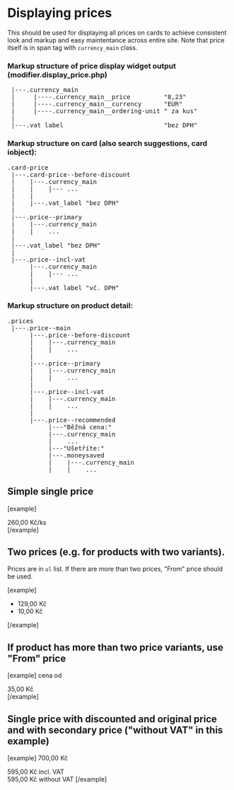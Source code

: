 Displaying prices
=================

This should be used for displaying all prices on cards to achieve consistent look and markup and easy maintentance across entire site. Note that price itself is in span tag with <code>currency_main</code> class.

### Markup structure of price display widget output (modifier.display_price.php)
<pre>
 |---.currency_main
 |     |----.currency_main__price         "8,23"
 |     |----.currency_main__currency      "EUR"
 |     |----.currency_main__ordering-unit " za kus"
 |
 |---.vat_label                           "bez DPH"
</pre>

### Markup structure on card (also search suggestions, card iobject):
<pre>
.card-price
 |---.card-price--before-discount
 |    |---.currency_main
 |    |    |--- ...
 |    |
 |    |---.vat_label "bez DPH"
 |
 |---.price--primary
 |    |---.currency_main
 |    |    ...
 |
 |---.vat_label "bez DPH"
 |
 |---.price--incl-vat
      |---.currency_main
      |    |--- ...
      |
      |---.vat_label "vč. DPH"
</pre>

### Markup structure on product detail:

<pre>
.prices 
 |---.price--main
      |---.price--before-discount
      |    |---.currency_main
      |    |    ...
      |
      |---.price--primary
      |    |---.currency_main
      |    |    ...
      |
      |---.price--incl-vat
      |    |---.currency_main
      |    |    ...
      |
      |---.price--recommended
           |---"Běžná cena:"
           |---.currency_main
           |    ...
           |---"Ušetříte:"
           |---.moneysaved
           |    |---.currency_main
           |    |    ...
</pre>  

## Simple single price

[example]
<div class="card-price">
	<div class="price--primary">
		<span class="currency_main">
			<span class="currency_main__price">260,00</span>&nbsp;<span class="currency_main__currency">Kč</span><span class="currency_main__ordering-unit">/ks</span>
		</span>
	</div>
</div>
[/example]		

## Two prices (e.g. for products with two variants). 

Prices are in <code>ul</code> list. If there are more than two prices, "From" price should be used.
		
[example]
<span class="card-price">
	<ul class="list-unstyled">
		<li>
			<div class="price--primary">
				<span class="currency_main"><span class="currency_main__price">129,00</span>&nbsp;<span class="currency_main__currency">Kč</span></span>
			</div>
		</li>
		<li>
			<div class="price--primary">
				<span class="currency_main"><span class="currency_main__price">10,00</span>&nbsp;<span class="currency_main__currency">Kč</span></span>
			</div>
		</li>
	</ul>
</span>
[/example]

## If product has more than two price variants, use "From" price
[example]
<span class="card-price">
	cena od 
	<div class="price--primary">
		<span class="currency_main"><span class="currency_main__price">35,00</span>&nbsp;<span class="currency_main__currency">Kč</span></span>
	</div>
</span>
[/example]

## Single price with discounted and original price and with secondary price ("without VAT" in this example)

[example]
<span class="card-price">
	<span class="price--before-discount">
		<span class="currency_main"><span class="currency_main__price">700,00</span>&nbsp;<span class="currency_main__currency">Kč</span></span>
	</span>
	<div class="price--primary">
		<span class="currency_main"><span class="currency_main__price">595,00</span>&nbsp;<span class="currency_main__currency">Kč</span></span>
		<span class="vat_label">incl. VAT</span>
	</div>
	<span class="price--secondary">
		<span class="currency_main__price">595,00</span>&nbsp;<span class="currency_main__currency">Kč</span>
		<span class="vat_label">without VAT</span>
	</span>
</span>
[/example]